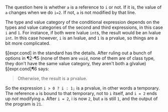 The question here is whether `a` is a reference to `i` or not. If it is, the value of `a` changes when we do `i=2`. If not, `a` is not modified by that line.

The type and value category of the conditional expression depends on the types and value categories of the second and third expressions, in this case `i` and `1`. For instance, if both were lvalue `int`s, the result would be an lvalue `int`. In this case however, `i` is an lvalue, and `1` is a prvalue, so things are a bit more complicated.

§[expr.cond] in the standard has the details. After ruling out a bunch of options in ¶2-¶5 (none of them are `void`, none of them are of class type, they don't have the same value category, they aren't both a glvalue) §[expr.cond]¶6 says:

> Otherwise, the result is a prvalue.

So the expression `i > 0 ? i : 1;` is a prvalue, in other words a temporary. The reference `a` is bound to that temporary, not to `i` itself, and `i = 2` ends up *not* modifying `a`. After `i = 2`, i is now `2`, but `a` is still `1`, and the output of the program is `21`.